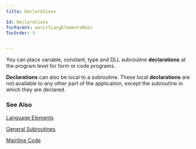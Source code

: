 ```yaml
---
title: Declarations

Id: Declarations
TocParent: aerLrfLangElementsMain
TocOrder: 3


---
```


You can place variable, constant, type and DLL subroutine **declarations** at the program level for form or code programs. 

**Declarations** can also be local to a subroutine. These local **declarations** are not available to any other part of the application, except the subroutine in which they are declared. 

### See Also
[Language Elements](ecrLrfLangElementsMain.html)

[General Subroutines](General_Subroutines.html)

[Mainline Code](Mainline_Code.html) 
